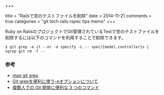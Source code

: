 +++

title = "Railsで空のテストファイルを削除"
date = 2014-11-21
comments = true
categories = "git tech rails rspec tips memo"
+++

Ruby on RailsのプロジェクトでGit管理されているTestで空のテストファイルを
削除するには以下のコマンドを利用することで削除できます。

```
$ git grep -e it --or -e specify -L -- spec/{model,controller}s | xgrep git rm -f --
```

### 参考

- [man git grep](https://www.kernel.org/pub/software/scm/git/docs/git-grep.html)
- [Git grepを便利に使う-eオプションについて](http://qiita.com/tbaba/items/a67c8d79c6c4d0dc9b73)
- [複数人での Git 開発に便利な 3 つのコマンド](http://qiita.com/rosylilly/items/9648ad2c8aa53465372b)
